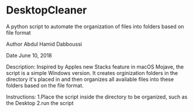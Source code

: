 # DesktopCleaner
A python script to automate the organization of files into folders based on file format

Author Abdul Hamid Dabboussi

Date June 10, 2018

Description: 
Inspired by Apples new Stacks feature in macOS Mojave, the script is a simple Windows version. It creates orginization
folders in the directory it's placed in and then organizes all available files into these folders based on the file format.

Instructions:
	1.Place the script inside the directory to be organized, such as the Desktop
	2.run the script
